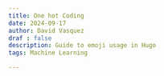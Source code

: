 ```yaml
---
title: One hot Coding
date: 2024-09-17
author: David Vasquez
draf : false
description: Guide to emoji usage in Hugo
tags: Machine Learning

---
```


